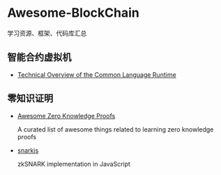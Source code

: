 # Awesome-BlockChain
学习资源、框架、代码库汇总

## 智能合约虚拟机
- [Technical Overview of the Common Language Runtime](http://csc.lsu.edu/~gb/csc7700/Reading/CLR.pdf)

## 零知识证明
- [Awesome Zero Knowledge Proofs](https://github.com/matter-labs/awesome-zero-knowledge-proofs)

    A curated list of awesome things related to learning zero knowledge proofs
- [snarkjs
](https://github.com/iden3/snarkjs)

    zkSNARK implementation in JavaScript

    